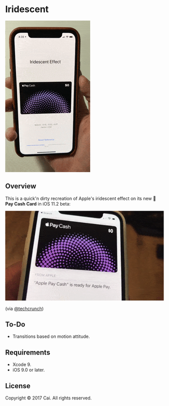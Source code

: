 # Iridescent

![](preview.gif)

## Overview

This is a quick'n dirty recreation of Apple's iridescent effect on its new ** Pay Cash Card** in iOS 11.2 beta:

![](apple_pay_cash_card.gif)

(via [@techcrunch](https://www.instagram.com/p/BbNKWe1jdsP/))

## To-Do

- Transitions based on motion attitude.

## Requirements

- Xcode 9.
- iOS 9.0 or later.

## License

Copyright © 2017 Cai. All rights reserved.
